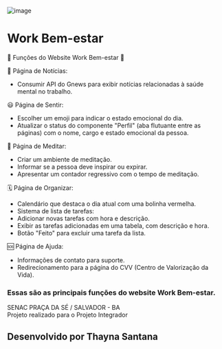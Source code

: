![image](https://github.com/ThaynaSantana/Work-Bem-Estar/assets/88935936/da01ca47-5455-413e-bd72-a67be2508cb0)

# Work Bem-estar
🎯 Funções do Website Work Bem-estar 🌟

📰 Página de Notícias:<br>
- Consumir API do Gnews para exibir notícias relacionadas à saúde mental no trabalho.

😃 Página de Sentir:<br>
- Escolher um emoji para indicar o estado emocional do dia.
- Atualizar o status do componente "Perfil" (aba flutuante entre as páginas) com o nome, cargo e estado emocional da pessoa.

🧘 Página de Meditar:
- Criar um ambiente de meditação.
- Informar se a pessoa deve inspirar ou expirar.
- Apresentar um contador regressivo com o tempo de meditação.

🗓️ Página de Organizar:<br>
- Calendário que destaca o dia atual com uma bolinha vermelha.<br>
- Sistema de lista de tarefas:
- Adicionar novas tarefas com hora e descrição.
- Exibir as tarefas adicionadas em uma tabela, com descrição e hora.
- Botão "Feito" para excluir uma tarefa da lista.

🆘 Página de Ajuda:
- Informações de contato para suporte.
- Redirecionamento para a página do CVV (Centro de Valorização da Vida).
### Essas são as principais funções do website Work Bem-estar.
 SENAC PRAÇA DA SÉ / SALVADOR - BA <br>
 Projeto realizado para o Projeto Integrador
 
## Desenvolvido por Thayna Santana

